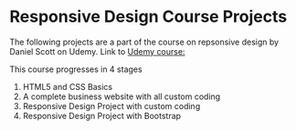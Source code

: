 # Responsive Design Course Projects
The following projects are a part of the course on repsonsive design by Daniel Scott on Udemy.
Link to [Udemy course:](https://www.udemy.com/share/101swUB0QTdFtTRQ==/)

This course progresses in 4 stages
1. HTML5 and CSS Basics
2. A complete business website with all custom coding
3. Responsive Design Project with custom coding
4. Responsive Design Project with Bootstrap
